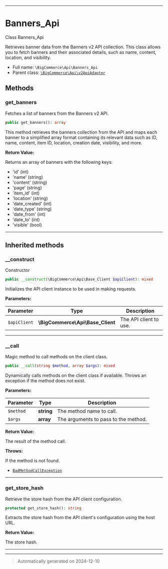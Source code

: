 ***

# Banners_Api

Class Banners_Api

Retrieves banner data from the Banners v2 API collection. This class allows you
to fetch banners and their associated details, such as name, content, location,
and visibility.

* Full name: `\BigCommerce\Api\Banners_Api`
* Parent class: [`\BigCommerce\Api\v2ApiAdapter`](./v2ApiAdapter.md)




## Methods


### get_banners

Fetches a list of banners from the Banners v2 API.

```php
public get_banners(): array
```

This method retrieves the banners collection from the API and maps each banner
to a simplified array format containing its relevant data such as ID, name, content,
item ID, location, creation date, visibility, and more.







**Return Value:**

Returns an array of banners with the following keys:
- 'id' (int)
- 'name' (string)
- 'content' (string)
- 'page' (string)
- 'item_id' (int)
- 'location' (string)
- 'date_created' (int)
- 'date_type' (string)
- 'date_from' (int)
- 'date_to' (int)
- 'visible' (bool)




***


## Inherited methods


### __construct

Constructor

```php
public __construct(\BigCommerce\Api\Base_Client $apiClient): mixed
```

Initializes the API client instance to be used in making requests.






**Parameters:**

| Parameter | Type | Description |
|-----------|------|-------------|
| `$apiClient` | **\BigCommerce\Api\Base_Client** | The API client to use. |





***

### __call

Magic method to call methods on the client class.

```php
public __call(string $method, array $args): mixed
```

Dynamically calls methods on the client class if available. Throws an exception if the method does not exist.






**Parameters:**

| Parameter | Type | Description |
|-----------|------|-------------|
| `$method` | **string** | The method name to call. |
| `$args` | **array** | The arguments to pass to the method. |


**Return Value:**

The result of the method call.



**Throws:**
<p>If the method is not found.</p>

- [`BadMethodCallException`](../../BadMethodCallException.md)



***

### get_store_hash

Retrieve the store hash from the API client configuration.

```php
protected get_store_hash(): string
```

Extracts the store hash from the API client's configuration using the host URL.







**Return Value:**

The store hash.




***


***
> Automatically generated on 2024-12-10
